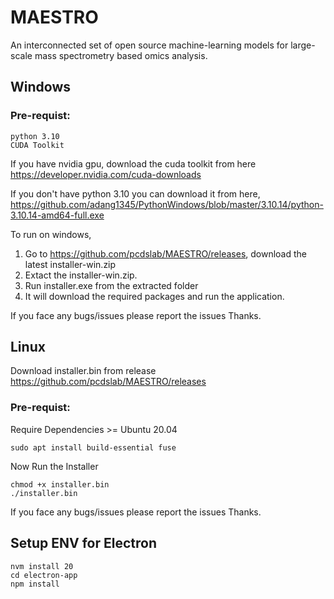 # MAESTRO
An interconnected set of open source machine-learning models for large-scale mass spectrometry based omics analysis.

## Windows

### Pre-requist:
```
python 3.10
CUDA Toolkit
```

If you have nvidia gpu, download the cuda toolkit from here https://developer.nvidia.com/cuda-downloads

If you don't have python 3.10 you can download it from here, https://github.com/adang1345/PythonWindows/blob/master/3.10.14/python-3.10.14-amd64-full.exe

To run on windows,
1. Go to https://github.com/pcdslab/MAESTRO/releases, download the latest installer-win.zip
2. Extact the installer-win.zip.
3. Run installer.exe from the extracted folder
4. It will download the required packages and run the application.

If you face any bugs/issues please report the issues Thanks.


## Linux

Download installer.bin from release https://github.com/pcdslab/MAESTRO/releases

### Pre-requist:

Require Dependencies  >= Ubuntu 20.04 
```
sudo apt install build-essential fuse
```

Now Run the Installer
```
chmod +x installer.bin
./installer.bin
```

If you face any bugs/issues please report the issues Thanks.

## Setup ENV for Electron
```
nvm install 20
cd electron-app
npm install
```